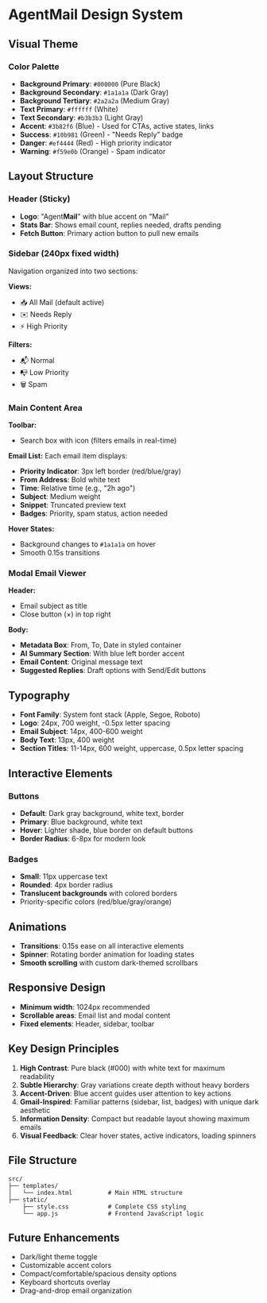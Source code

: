 # AgentMail Design System

## Visual Theme

### Color Palette
- **Background Primary**: `#000000` (Pure Black)
- **Background Secondary**: `#1a1a1a` (Dark Gray)
- **Background Tertiary**: `#2a2a2a` (Medium Gray)
- **Text Primary**: `#ffffff` (White)
- **Text Secondary**: `#b3b3b3` (Light Gray)
- **Accent**: `#3b82f6` (Blue) - Used for CTAs, active states, links
- **Success**: `#10b981` (Green) - "Needs Reply" badge
- **Danger**: `#ef4444` (Red) - High priority indicator
- **Warning**: `#f59e0b` (Orange) - Spam indicator

## Layout Structure

### Header (Sticky)
- **Logo**: "Agent**Mail**" with blue accent on "Mail"
- **Stats Bar**: Shows email count, replies needed, drafts pending
- **Fetch Button**: Primary action button to pull new emails

### Sidebar (240px fixed width)
Navigation organized into two sections:

**Views:**
- 📥 All Mail (default active)
- ✉️ Needs Reply
- ⚡ High Priority

**Filters:**
- 📬 Normal
- 📭 Low Priority
- 🗑️ Spam

### Main Content Area

**Toolbar:**
- Search box with icon (filters emails in real-time)

**Email List:**
Each email item displays:
- **Priority Indicator**: 3px left border (red/blue/gray)
- **From Address**: Bold white text
- **Time**: Relative time (e.g., "2h ago")
- **Subject**: Medium weight
- **Snippet**: Truncated preview text
- **Badges**: Priority, spam status, action needed

**Hover States:**
- Background changes to `#1a1a1a` on hover
- Smooth 0.15s transitions

### Modal Email Viewer

**Header:**
- Email subject as title
- Close button (×) in top right

**Body:**
- **Metadata Box**: From, To, Date in styled container
- **AI Summary Section**: With blue left border accent
- **Email Content**: Original message text
- **Suggested Replies**: Draft options with Send/Edit buttons

## Typography

- **Font Family**: System font stack (Apple, Segoe, Roboto)
- **Logo**: 24px, 700 weight, -0.5px letter spacing
- **Email Subject**: 14px, 400-600 weight
- **Body Text**: 13px, 400 weight
- **Section Titles**: 11-14px, 600 weight, uppercase, 0.5px letter spacing

## Interactive Elements

### Buttons
- **Default**: Dark gray background, white text, border
- **Primary**: Blue background, white text
- **Hover**: Lighter shade, blue border on default buttons
- **Border Radius**: 6-8px for modern look

### Badges
- **Small**: 11px uppercase text
- **Rounded**: 4px border radius
- **Translucent backgrounds** with colored borders
- Priority-specific colors (red/blue/gray/orange)

## Animations

- **Transitions**: 0.15s ease on all interactive elements
- **Spinner**: Rotating border animation for loading states
- **Smooth scrolling** with custom dark-themed scrollbars

## Responsive Design

- **Minimum width**: 1024px recommended
- **Scrollable areas**: Email list and modal content
- **Fixed elements**: Header, sidebar, toolbar

## Key Design Principles

1. **High Contrast**: Pure black (#000) with white text for maximum readability
2. **Subtle Hierarchy**: Gray variations create depth without heavy borders
3. **Accent-Driven**: Blue accent guides user attention to key actions
4. **Gmail-Inspired**: Familiar patterns (sidebar, list, badges) with unique dark aesthetic
5. **Information Density**: Compact but readable layout showing maximum emails
6. **Visual Feedback**: Clear hover states, active indicators, loading spinners

## File Structure

```
src/
├── templates/
│   └── index.html          # Main HTML structure
├── static/
    ├── style.css           # Complete CSS styling
    └── app.js              # Frontend JavaScript logic
```

## Future Enhancements

- Dark/light theme toggle
- Customizable accent colors
- Compact/comfortable/spacious density options
- Keyboard shortcuts overlay
- Drag-and-drop email organization
